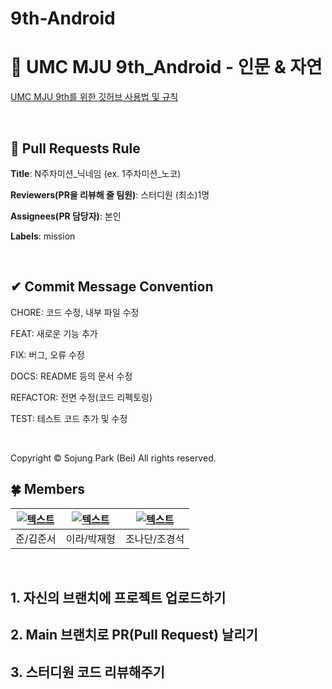 # 9th-Android

# 💚 UMC MJU 9th_Android - 인문 & 자연

[UMC MJU 9th를 위한 깃허브 사용법 및 규칙](https://www.notion.so/makeus-challenge/Git-Hub-268b57f4596b812a8868c18715676502?source=copy_link)

<br>

## 🌱 Pull Requests Rule

**Title**: N주차미션_닉네임 (ex. 1주차미션_노코)

**Reviewers(PR을 리뷰해 줄 팀원)**: 스터디원 (최소)1명

**Assignees(PR 담당자)**: 본인

**Labels**: mission

<br>

## ✔ Commit Message Convention

CHORE: 코드 수정, 내부 파일 수정

FEAT: 새로운 기능 추가

FIX: 버그, 오류 수정

DOCS: README 등의 문서 수정

REFACTOR: 전면 수정(코드 리펙토링)

TEST: 테스트 코드 추가 및 수정

<br>

Copyright © Sojung Park (Bei) All rights reserved.


## 🍀 Members
| [![텍스트](https://avatars.githubusercontent.com/u/134688615?v=4)](https://github.com/JunSeo6233) |[![텍스트](https://avatars.githubusercontent.com/u/208924467?v=4)](https://github.com/starain-t1) |[![텍스트](https://avatars.githubusercontent.com/u/83599356?v=4)](https://github.com/rudtjr1106) |
|:---:|:---:|:---:|
| 준/김준서 | 이라/박재형 | 조나단/조경석 |

<br>

## 1. 자신의 브랜치에 프로젝트 업로드하기

## 2. Main 브랜치로 PR(Pull Request) 날리기

## 3. 스터디원 코드 리뷰해주기
